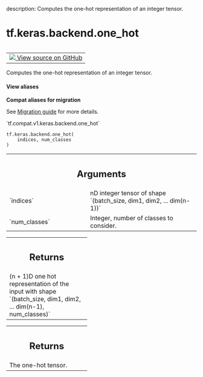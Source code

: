 description: Computes the one-hot representation of an integer tensor.

<div itemscope itemtype="http://developers.google.com/ReferenceObject">
<meta itemprop="name" content="tf.keras.backend.one_hot" />
<meta itemprop="path" content="Stable" />
</div>

# tf.keras.backend.one_hot

<!-- Insert buttons and diff -->

<table class="tfo-notebook-buttons tfo-api nocontent" align="left">
<td>
  <a target="_blank" href="https://github.com/tensorflow/tensorflow/blob/r2.3/tensorflow/python/keras/backend.py#L3402-L3419">
    <img src="https://www.tensorflow.org/images/GitHub-Mark-32px.png" />
    View source on GitHub
  </a>
</td>
</table>



Computes the one-hot representation of an integer tensor.

<section class="expandable">
  <h4 class="showalways">View aliases</h4>
  <p>
<b>Compat aliases for migration</b>
<p>See
<a href="https://www.tensorflow.org/guide/migrate">Migration guide</a> for
more details.</p>
<p>`tf.compat.v1.keras.backend.one_hot`</p>
</p>
</section>

<pre class="devsite-click-to-copy prettyprint lang-py tfo-signature-link">
<code>tf.keras.backend.one_hot(
    indices, num_classes
)
</code></pre>



<!-- Placeholder for "Used in" -->


<!-- Tabular view -->
 <table class="responsive fixed orange">
<colgroup><col width="214px"><col></colgroup>
<tr><th colspan="2"><h2 class="add-link">Arguments</h2></th></tr>

<tr>
<td>
`indices`
</td>
<td>
nD integer tensor of shape
`(batch_size, dim1, dim2, ... dim(n-1))`
</td>
</tr><tr>
<td>
`num_classes`
</td>
<td>
Integer, number of classes to consider.
</td>
</tr>
</table>



<!-- Tabular view -->
 <table class="responsive fixed orange">
<colgroup><col width="214px"><col></colgroup>
<tr><th colspan="2"><h2 class="add-link">Returns</h2></th></tr>
<tr class="alt">
<td colspan="2">
(n + 1)D one hot representation of the input
with shape `(batch_size, dim1, dim2, ... dim(n-1), num_classes)`
</td>
</tr>

</table>



<!-- Tabular view -->
 <table class="responsive fixed orange">
<colgroup><col width="214px"><col></colgroup>
<tr><th colspan="2"><h2 class="add-link">Returns</h2></th></tr>
<tr class="alt">
<td colspan="2">
The one-hot tensor.
</td>
</tr>

</table>

